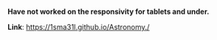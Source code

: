 **Have not worked on the responsivity for tablets and under.**

**Link**: https://1sma31l.github.io/Astronomy./
